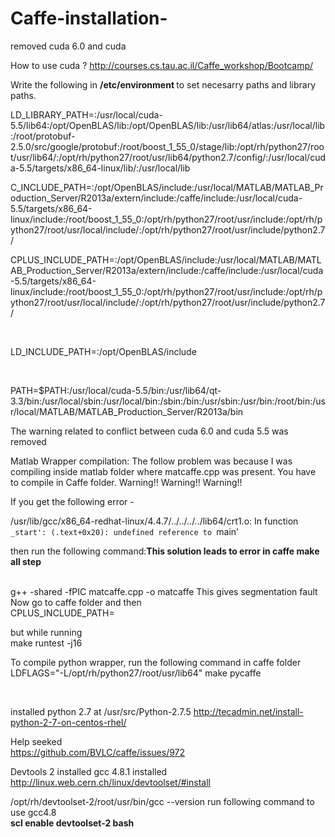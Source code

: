 Caffe-installation-
===================

removed cuda 6.0 and cuda 


How to use cuda ?
http://courses.cs.tau.ac.il/Caffe_workshop/Bootcamp/

Write the following in <b> /etc/environment </b> to set necesarry paths and library paths.

LD_LIBRARY_PATH=:/usr/local/cuda-5.5/lib64:/opt/OpenBLAS/lib:/opt/OpenBLAS/lib:/usr/lib64/atlas:/usr/local/lib:/root/protobuf-2.5.0/src/google/protobuf:/root/boost_1_55_0/stage/lib:/opt/rh/python27/root/usr/lib64/:/opt/rh/python27/root/usr/lib64/python2.7/config/:/usr/local/cuda-5.5/targets/x86_64-linux/lib/:/usr/local/lib

C_INCLUDE_PATH=:/opt/OpenBLAS/include:/usr/local/MATLAB/MATLAB_Production_Server/R2013a/extern/include:/caffe/include:/usr/local/cuda-5.5/targets/x86_64-linux/include:/root/boost_1_55_0:/opt/rh/python27/root/usr/include:/opt/rh/python27/root/usr/local/include/:/opt/rh/python27/root/usr/include/python2.7/


CPLUS_INCLUDE_PATH=:/opt/OpenBLAS/include:/usr/local/MATLAB/MATLAB_Production_Server/R2013a/extern/include:/caffe/include:/usr/local/cuda-5.5/targets/x86_64-linux/include:/root/boost_1_55_0:/opt/rh/python27/root/usr/include:/opt/rh/python27/root/usr/local/include/:/opt/rh/python27/root/usr/include/python2.7/

<br>

LD_INCLUDE_PATH=:/opt/OpenBLAS/include

<br>

PATH=$PATH:/usr/local/cuda-5.5/bin:/usr/lib64/qt-3.3/bin:/usr/local/sbin:/usr/local/bin:/sbin:/bin:/usr/sbin:/usr/bin:/root/bin:/usr/local/MATLAB/MATLAB_Production_Server/R2013a/bin

The warning related to conflict between cuda 6.0 and cuda 5.5 was removed


Matlab Wrapper compilation:
The follow problem was because I was compiling inside matlab folder where matcaffe.cpp was present. You have to compile in Caffe folder.
Warning!! Warning!! Warning!!

If you get the following error -

/usr/lib/gcc/x86_64-redhat-linux/4.4.7/../../../../lib64/crt1.o: In function `_start': (.text+0x20): undefined reference to `main'

then run the following command:<b>This solution leads to error in caffe make all step </b><br>
 
<br>
g++ -shared -fPIC matcaffe.cpp -o matcaffe 
This gives segmentation fault

<br>
Now go to caffe folder and then
<br>
CPLUS_INCLUDE_PATH=

but while running 
<br>
make runtest -j16

To compile python wrapper, run the following command in caffe folder<br> 
LDFLAGS="-L/opt/rh/python27/root/usr/lib64" make pycaffe

<br>

installed python 2.7  at /usr/src/Python-2.7.5
http://tecadmin.net/install-python-2-7-on-centos-rhel/


Help seeked <br>
https://github.com/BVLC/caffe/issues/972

Devtools 2 installed 
gcc 4.8.1 installed 
http://linux.web.cern.ch/linux/devtoolset/#install

/opt/rh/devtoolset-2/root/usr/bin/gcc --version
run following command to use gcc4.8  <br>
<b>scl enable devtoolset-2 bash</b>





